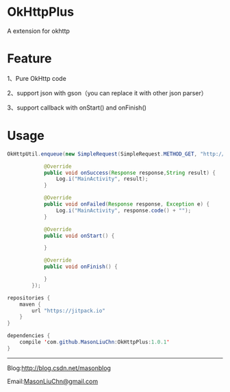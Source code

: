 # OkHttpPlus

A extension for okhttp

# Feature

1、Pure OkHttp code

2、support json with gson（you can replace it with other json parser）

3、support callback with onStart() and onFinish()

# Usage
```java
OkHttpUtil.enqueue(new SimpleRequest(SimpleRequest.METHOD_GET, "http://httpbin.org/get", null), new TextCallback() {

            @Override
            public void onSuccess(Response response,String result) {
                Log.i("MainActivity", result);
            }

            @Override
            public void onFailed(Response response, Exception e) {
                Log.i("MainActivity", response.code() + "");
            }

            @Override
            public void onStart() {

            }

            @Override
            public void onFinish() {

            }
        });
```


```java
repositories {
    maven {
        url "https://jitpack.io"
    }
}

dependencies {
    compile 'com.github.MasonLiuChn:OkHttpPlus:1.0.1'
}
```


-----
Blog:http://blog.csdn.net/masonblog

Email:MasonLiuChn@gmail.com
